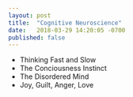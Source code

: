 ```yaml
---
layout: post
title:  "Cognitive Neuroscience"
date:   2018-03-29 14:20:05 -0700
published: false
---
```


* Thinking Fast and Slow
* The Conciousness Instinct
* The Disordered Mind
* Joy, Guilt, Anger, Love
